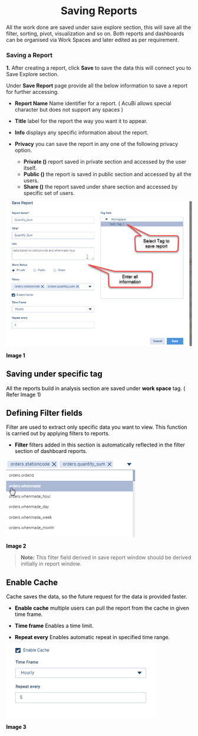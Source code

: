 


<center><h1>Saving Reports</h1></center>

All the work done are saved under save explore section, this will save all the filter, sorting, pivot, visualization and so on.
Both reports and dashboards can be organised via Work Spaces and later edited as per requirement.


### Saving a Report

<b>1.</b> After creating a report, click <b>Save</b> to save the data this will connect you to Save Explore section.

Under <b>Save Report</b> page provide all the below information to save a report for further accessing.

- <b>Report Name</b> Name identifier for a report. ( AcuBi allows  special character but does not  support any spaces )

- <b>Title</b> label for the report the way you want it to appear.

- <b>Info</B> displays any specific information about the report.

- <b>Privacy</b> you can save the report in any one of the following privacy option.

  - <b>Private ()</b> report saved in private section and accessed by the user itself.
  - <b>Public  ()</b> the report is saved in public section and accessed by all the users.
  -  <b>Share ()</b> the report saved under share section and accessed by specific set of users.

![enter image description here](https://raw.githubusercontent.com/sv18042016/fp1/5c20a9d86f105fcc871e95e0dfc3ccb1b2d05a6d/images/New_version5/TD_SAVE_REPORT_1.png)

<b><font color = "Black"> Image 1</b>

## Saving under specific tag

All the reports build in analysis section are saved under <b>work space</b> tag. ( Refer Image 1)

## Defining Filter fields

Filter are used to extract only specific data you want to view. This function is carried out by applying filters to reports.
 
- <b>Filter</b>  filters added in this section is automatically reflected in the filter section of dashboard reports.

![enter image description here](https://raw.githubusercontent.com/sv18042016/fp1/5c20a9d86f105fcc871e95e0dfc3ccb1b2d05a6d/images/New_version5/TD_SAVE_REPORT_2.png)

<b><font color = "Black"> Image 2</b>

><b>Note:</b> This filter field derived in save report window should be derived initially in report window.

## Enable Cache 

Cache saves the data, so the future request for the data is provided faster.

- <b>Enable cache</b> multiple users can pull the report from the cache in given time frame.

- <b>Time frame</b> Enables a time limit.

- <b>Repeat every</b> Enables automatic repeat in specified time range.

![enter image description here](https://raw.githubusercontent.com/sv18042016/fp1/f9fdd23f5f62ead411830f4a98d2984c76abf33b/images/New_version5/TD_SAVE_REPORT_3.png)

<b><font color = "Black"> Image 3</b>
<!--stackedit_data:
eyJoaXN0b3J5IjpbMTg0NzQ4MDU0OSwtMjkxMDMzNzMzLDEyOT
M2MTc4Myw0NDM2NTY5MzQsNTA3ODE1NjAwLDEwMTM1Njk3Mzgs
LTQ4NjA2MTg0NiwxODc2Nzk5OTMyLDk1Mzg3NjI4OCwxNDI3ND
Q4ODQzLDE4OTM3NzM4NDksLTE2Mzg1MTY1NiwyMDYwNTE4OTks
LTExNzI0ODAzODZdfQ==
-->